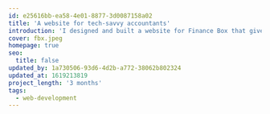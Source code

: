 ```yaml
---
id: e25616bb-ea58-4e01-8877-3d0087158a02
title: 'A website for tech-savvy accountants'
introduction: 'I designed and built a website for Finance Box that gives them ultimate flexibility.'
cover: fbx.jpeg
homepage: true
seo:
  title: false
updated_by: 1a730506-93d6-4d2b-a772-38062b802324
updated_at: 1619213819
project_length: '3 months'
tags:
  - web-development
---
```

